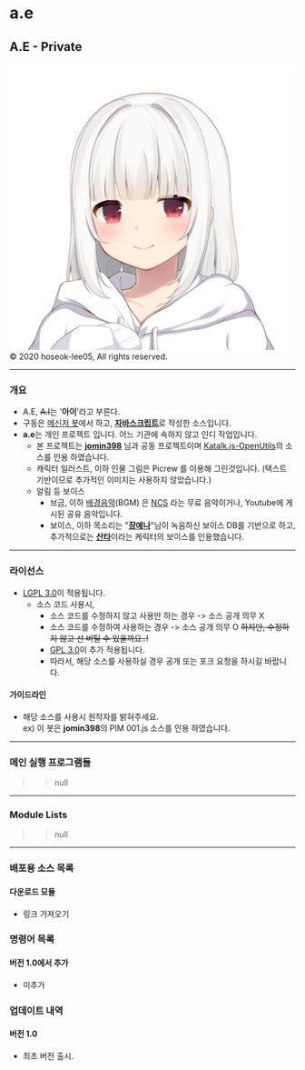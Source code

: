 # a.e
## A.E - Private
![1583367145517](https://github.com/hoseok-lee05/a.e/blob/master/images/1583367145517.jpg)<br>
© 2020 hoseok-lee05, All rights reserved.
***
### 개요
 * A.E, ~~A.I~~는 '**아이**'라고 부른다.
 * 구동은 [메신저 봇](https://play.google.com/store/apps/details?id=com.xfl.kakaotalkbot)에서 하고,
 <b>[자바스크립트](https://ko.wikipedia.org/wiki/%EC%9E%90%EB%B0%94%EC%8A%A4%ED%81%AC%EB%A6%BD%ED%8A%B8)</b>로 작성한 소스입니다.
 * <b>a.e</b>는 개인 프로젝트 입니다. 어느 기관에 속하지 않고 인디 작업입니다.
   * 본 프로젝트는 **[jomin398](https://github.com/jomin398)** 님과 공동 프로젝트이며 [Katalk.js-OpenUtils](https://github.com/jomin398/Katalk.js-OpenUtils)의 소스를 인용 하였습니다.
   * 캐릭터 일러스트, 이하 인물 그림은 Picrew 를 이용해 그린것입니다. (택스트 기반이므로 추가적인 이미지는 사용하지 않았습니다.)
   * 알림 등 보이스
     * 브금, 이하 [배경음악](https://ko.wikipedia.org/wiki/%EB%B0%B0%EA%B2%BD_%EC%9D%8C%EC%95%85)(BGM) 은 [NCS](https://ko.wikipedia.org/wiki/NoCopyrightSounds) 라는 무료 음악이거나, Youtube에 게시된 공유 음악입니다. 
     * 보이스, 이하 목소리는 "<b>[장예나](https://namu.wiki/w/%EC%9E%A5%EC%98%88%EB%82%98)</b>"님이 녹음하신 보이스 DB를 기반으로 하고,<br>추가적으로는 <b>[산타](https://namu.wiki/w/%EC%82%B0%ED%83%80%EB%8A%94%20%EA%B5%90%EB%B3%B5%EC%9D%84%20%EC%9E%85%EC%9D%84%20%EC%88%98%20%EB%B0%96%EC%97%90%20%EC%97%86%EC%96%B4#s-5)</b>이라는 케릭터의 보이스를 인용했습니다.
***
### 라이선스
* [LGPL 3.0](http://www.gnu.org/licenses/lgpl-3.0.html)이 적용됩니다.
  * 소스 코드 사용시,
    * 소스 코드를 수정하지 않고 사용만 하는 경우 -> 소스 공개 의무 X
    * 소스 코드를 수정하여 사용하는 경우 -> 소스 공개 의무 O  <s>하지만, 수정하지 않고 선 버틸 수 있을까요..!</s>
    * [GPL 3.0](http://www.gnu.org/licenses/gpl-3.0.html)이 추가 적용됩니다.
    * 따라서, 해당 소스를 사용하실 경우 공개 또는 포크 요청을 하시길 바랍니다.
#### 가이드라인
* 해당 소스를 사용시 원작자를 밝혀주세요.<br>
 ex) 이 봇은 **jomin398**의 PIM 001.js 소스를 인용 하였습니다.<br>
***
### 메인 실행 프로그램들
>> null
***
### Module Lists
>> null
***
### 배포용 소스 목록

#### 다운로드 모듈
- 링크 가져오기

### 명령어 목록
#### 버전 1.0에서 추가
 - 미추가
 
### 업데이트 내역
#### 버전 1.0
 - 최초 버전 출시.
